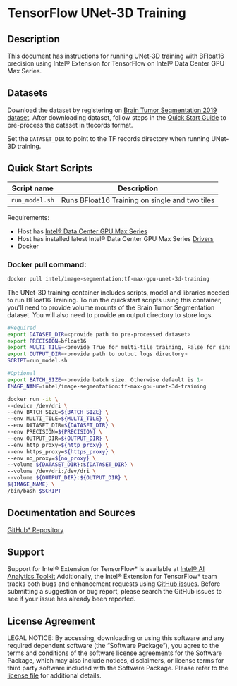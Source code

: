 # TensorFlow UNet-3D Training

## Description 
This document has instructions for running UNet-3D training with BFloat16 precision using Intel® Extension for TensorFlow on Intel® Data Center GPU Max Series.

## Datasets

Download the dataset by registering on [Brain Tumor Segmentation 2019 dataset](https://www.med.upenn.edu/cbica/brats-2019/). After downloading dataset, follow steps in the [Quick Start Guide](https://github.com/NVIDIA/DeepLearningExamples/tree/master/TensorFlow/Segmentation/UNet_3D_Medical#quick-start-guide) to pre-process the dataset in tfecords format. 

Set the `DATASET_DIR` to point to the TF records directory when running UNet-3D training. 

## Quick Start Scripts

| Script name | Description |
|-------------|-------------|
| `run_model.sh` | Runs BFloat16 Training on single and two tiles |

Requirements:

* Host has [Intel® Data Center GPU Max Series](https://ark.intel.com/content/www/us/en/ark/products/series/232874/intel-data-center-gpu-max-series.html)
* Host has installed latest Intel® Data Center GPU Max Series [Drivers](https://dgpu-docs.intel.com/driver/installation.html)
* Docker

### Docker pull command:

```bash
docker pull intel/image-segmentation:tf-max-gpu-unet-3d-training
```
The UNet-3D training container includes scripts, model and libraries needed to run BFloat16 Training. To run the quickstart scripts using this container, you'll need to provide volume mounts of the Brain Tumor Segmentation dataset. You will also need to provide an output directory to store logs.

```bash
#Required
export DATASET_DIR=<provide path to pre-processed dataset>
export PRECISION=bfloat16
export MULTI_TILE=<provide True for multi-tile training, False for single-tile training>
export OUTPUT_DIR=<provide path to output logs directory>
SCRIPT=run_model.sh

#Optional
export BATCH_SIZE=<provide batch size. Otherwise default is 1>
IMAGE_NAME=intel/image-segmentation:tf-max-gpu-unet-3d-training

docker run -it \
--device /dev/dri \
--env BATCH_SIZE=${BATCH_SIZE} \
--env MULTI_TILE=${MULTI_TILE} \
--env DATASET_DIR=${DATASET_DIR} \
--env PRECISION=${PRECISION} \
--env OUTPUT_DIR=${OUTPUT_DIR} \
--env http_proxy=${http_proxy} \
--env https_proxy=${https_proxy} \
--env no_proxy=${no_proxy} \
--volume ${DATASET_DIR}:${DATASET_DIR} \
--volume /dev/dri:/dev/dri \
--volume ${OUTPUT_DIR}:${OUTPUT_DIR} \
${IMAGE_NAME} \
/bin/bash $SCRIPT
```
## Documentation and Sources

[GitHub* Repository](https://github.com/IntelAI/models/tree/master/docker/max-gpu)

## Support
Support for Intel® Extension for TensorFlow* is available at [Intel® AI Analytics Toolkit](https://www.intel.com/content/www/us/en/developer/tools/oneapi/ai-analytics-toolkit.html#gs.qbretz) Additionally, the Intel® Extension for TensorFlow* team tracks both bugs and enhancement requests using [GitHub issues](https://github.com/intel/intel-extension-for-tensorflow/issues). Before submitting a suggestion or bug report, please search the GitHub issues to see if your issue has already been reported.

## License Agreement

LEGAL NOTICE: By accessing, downloading or using this software and any required dependent software (the “Software Package”), you agree to the terms and conditions of the software license agreements for the Software Package, which may also include notices, disclaimers, or license terms for third party software included with the Software Package. Please refer to the [license file](https://github.com/IntelAI/models/tree/master/third_party) for additional details.
